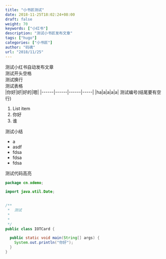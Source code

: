 ```yaml
---
title: "小书匠测试"
date: 2018-11-25T18:02:24+08:00
draft: false
weight: 70
keywords: ["小红书"]
description: "测试小书匠发布文章"
tags: ["hugo"]
categories: ["小书匠"]
author: "码魂"
url: "2018/11/25"
---
```

测试小红书自动发布文章  
  测试开头空格   
测试换行  
测试表格  
|你好|好|好的|嗯|
|------|------|------|-----|
|ha|a|a|a|a|
测试编号(结尾要有空行)  
1. List item
2. 你好
3. 谁

测试小结  
- a
- asdf
- fdsa
- fdsa
- fdsa

测试代码高亮  
```java
package cn.xdemo;

import java.util.Date;
 

/**
 *  测试
 *
 *  
 */
public class IOTCard {

  public static void main(String[] args) {
    System.out.println("你好");
  }
}
```
